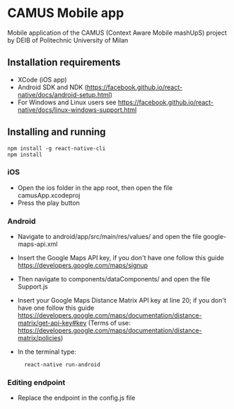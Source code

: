 # CAMUS Mobile app
Mobile application of the CAMUS (Context Aware Mobile mashUpS) project by DEIB of Politechnic University of Milan

## Installation requirements
- XCode (iOS app)
- Android SDK and NDK (https://facebook.github.io/react-native/docs/android-setup.html)
- For Windows and Linux users see https://facebook.github.io/react-native/docs/linux-windows-support.html

## Installing and running
    npm install -g react-native-cli
    npm install

### iOS
- Open the ios folder in the app root, then open the file camusApp.xcodeproj
- Press the play button

### Android
- Navigate to android/app/src/main/res/values/ and open the file google-maps-api.xml
- Insert the Google Maps API key, if you don't have one follow this guide https://developers.google.com/maps/signup
- Then navigate to components/dataComponents/ and open the file Support.js
- Insert your Google Maps Distance Matrix API key at line 20; if you don't have one follow this guide https://developers.google.com/maps/documentation/distance-matrix/get-api-key#key (Terms of use: https://developers.google.com/maps/documentation/distance-matrix/policies)

- In the terminal type:

        react-native run-android

### Editing endpoint
- Replace the endpoint in the config.js file
